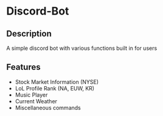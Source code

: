 # Discord-Bot

## Description

A simple discord bot with various functions built in for users

## Features

* Stock Market Information (NYSE)
* LoL Profile Rank (NA, EUW, KR)
* Music Player
* Current Weather
* Miscellaneous commands
